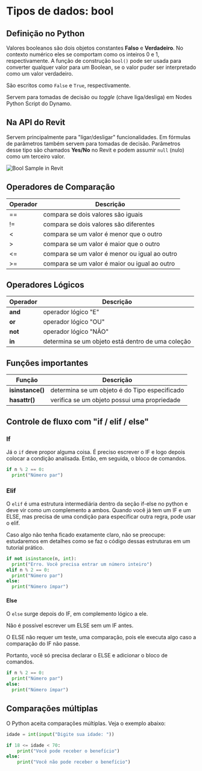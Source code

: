 # Tipos de dados: bool

## Definição no Python

Valores booleanos são dois objetos constantes **Falso** e **Verdadeiro**.
No contexto numérico eles se comportam como os inteiros 0 e 1, respectivamente.
A função de construção `bool()` pode ser usada para converter qualquer valor para um Boolean,
se o valor puder ser interpretado como um valor verdadeiro.

São escritos como `False` e `True`, respectivamente.

Servem para tomadas de decisão ou _toggle_ (chave liga/desliga) em Nodes Python Script do Dynamo.

## Na API do Revit

Servem principalmente para "ligar/desligar" funcionalidades.
Em fórmulas de parâmetros também servem para tomadas de decisão.
Parâmetros desse tipo são chamados **Yes/No** no Revit e podem assumir `null` (nulo) como um terceiro valor.

![Bool Sample in Revit](../images/bool_sample_in_revit.png)

## Operadores de Comparação
| Operador | Descrição                                     |
|----------|-----------------------------------------------|
| \==      | compara se dois valores são iguais            |
| !=       | compara se dois valores são diferentes        |
| <        | compara se um valor é menor que o outro       |
| \>       | compara se um valor é maior que o outro       |
| <=       | compara se um valor é menor ou igual ao outro |
| \>=      | compara se um valor é maior ou igual ao outro |

## Operadores Lógicos
| Operador | Descrição                                         |
|----------|---------------------------------------------------|
| **and**  | operador lógico "E"                               |
| **or**   | operador lógico "OU"                              |
| **not**  | operador lógico "NÃO"                             |
| **in**   | determina se um objeto está dentro de uma coleção |

## Funções importantes
| Função           | Descrição                                     |
|------------------|-----------------------------------------------|
| **isinstance()** | determina se um objeto é do Tipo especificado |
| **hasattr()**    | verifica se um objeto possui uma propriedade  |

## Controle de fluxo com "if / elif / else"

### If

Já o `if` deve propor alguma coisa. É preciso escrever o IF e logo depois colocar a condição analisada. 
Então, em seguida, o bloco de comandos.

```python
if n % 2 == 0:
  print("Número par")
```

### Elif

O `elif` é uma estrutura intermediária dentro da seção if-else no python e deve vir como um complemento a ambos. Quando você já tem um IF e um ELSE, mas precisa de uma condição para especificar outra regra, pode usar o elif.

Caso algo não tenha ficado exatamente claro, não se preocupe: estudaremos em detalhes como se faz o código dessas estruturas em um tutorial prático.

```python
if not isinstance(n, int):
  print("Erro. Você precisa entrar um número inteiro")
elif n % 2 == 0:
  print("Número par")
else:
  print("Número ímpar") 
```

#### Else

O `else` surge depois do IF, em complemento lógico a ele.

Não é possível escrever um ELSE sem um IF antes.

O ELSE não requer um teste, uma comparação, pois ele executa algo caso a comparação do IF não passe.

Portanto, você só precisa declarar o ELSE e adicionar o bloco de comandos.

```python
if n % 2 == 0:
  print("Número par")
else:
  print("Número ímpar")
```
## Comparações múltiplas

O Python aceita comparações múltiplas. Veja o exemplo abaixo:

```python
idade = int(input("Digite sua idade: "))

if 18 <= idade < 70:
    print("Você pode receber o benefício")
else:
    print("Você não pode receber o benefício")
```
